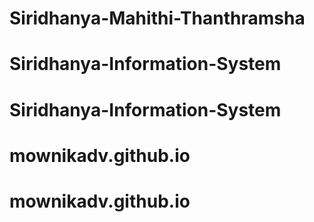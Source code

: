 # Siridhanya-Mahithi-Thanthramsha
# Siridhanya-Information-System
# Siridhanya-Information-System
# mownikadv.github.io
# mownikadv.github.io
